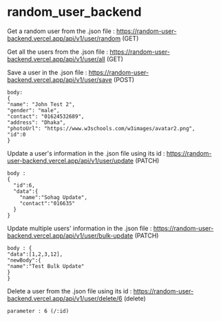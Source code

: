 # random_user_backend

Get a random user from the .json file : https://random-user-backend.vercel.app/api/v1/user/random (GET)

Get all the users from the .json file : https://random-user-backend.vercel.app/api/v1/user/all (GET)

Save a user in the .json file : https://random-user-backend.vercel.app/api/v1/user/save (POST)

```
body:
{
"name": "John Test 2",
"gender": "male",
"contact": "01624532689",
"address": "Dhaka",
"photoUrl": "https://www.w3schools.com/w3images/avatar2.png",
"id":0
}
```

Update a user's information in the .json file using its id : https://random-user-backend.vercel.app/api/v1/user/update (PATCH)

```
body :
{
  "id":6,
  "data":{
    "name":"Sohag Update",
    "contact":"016635"
  }
}
```

Update multiple users' information in the .json file : https://random-user-backend.vercel.app/api/v1/user/bulk-update (PATCH)

```
body : {
"data":[1,2,3,12],
"newBody":{
"name":"Test Bulk Update"
}
}

```

Delete a user from the .json file using its id : https://random-user-backend.vercel.app/api/v1/user/delete/6 (delete)

```
parameter : 6 (/:id)
```
